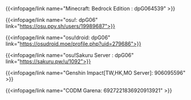 {{<infopage/link name="Minecraft: Bedrock Edition : dpG064539" >}}

{{<infopage/link name="osu!: dpG06" link="https://osu.ppy.sh/users/19989687">}}

{{<infopage/link name="osu!droid: dpG06" link="https://osudroid.moe/profile.php?uid=279686">}}

{{<infopage/link name="osu!Sakuru Server : dpG06" link="https://sakuru.pw/u/1092">}}

{{<infopage/link name="Genshin Impact[TW,HK,MO Server]: 906095596" >}}

{{<infopage/link name="CODM Garena: 6927221836920913921" >}}
